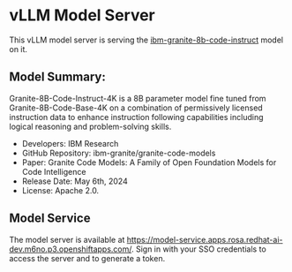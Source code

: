 # vLLM Model Server

This vLLM model server is serving the [ibm-granite-8b-code-instruct](https://huggingface.co/ibm-granite/granite-8b-code-instruct) model on it.

## Model Summary:

Granite-8B-Code-Instruct-4K is a 8B parameter model fine tuned from Granite-8B-Code-Base-4K on a combination of permissively licensed instruction data to enhance instruction following capabilities including logical reasoning and problem-solving skills.

- Developers: IBM Research
- GitHub Repository: ibm-granite/granite-code-models
- Paper: Granite Code Models: A Family of Open Foundation Models for Code Intelligence
- Release Date: May 6th, 2024
- License: Apache 2.0.

## Model Service

The model server is available at https://model-service.apps.rosa.redhat-ai-dev.m6no.p3.openshiftapps.com/. Sign in with your SSO credentials to access the server and to generate a token.
